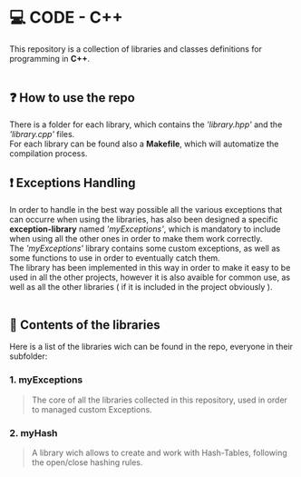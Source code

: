 # 💻 CODE - C++
This repository is a collection of libraries and classes definitions for programming in **C++**.
<br>
<br>

## ❓ How to use the repo
There is a folder for each library, which contains the *'library.hpp'* and the *'library.cpp'* files.<br>
For each library can be found also a **Makefile**, which will automatize the compilation process.

## ❗ Exceptions Handling
In order to handle in the best way possible all the various exceptions that can occurre when using the libraries, has also been designed a specific **exception-library** named *'myExceptions'*, which is mandatory to include when using all the other ones in order to make them work correctly.<br>
The *'myExceptions'* library contains some custom exceptions, as well as some functions to use in order to eventually catch them.<br>
The library has been implemented in this way in order to make it easy to be used in all the other projects, however it is also avaible for common use, as well as all the other libraries ( if it is included in the project obviously ).
<br>
<br>

## 📖 Contents of the libraries
Here is a list of the libraries wich can be found in the repo, everyone in their subfolder:
### 1. myExceptions
>The core of all the libraries collected in this repository, used in order to managed custom Exceptions.
### 2. myHash
>A library wich allows to create and work with Hash-Tables, following the open/close hashing rules.